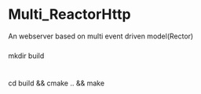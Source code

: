# Multi_ReactorHttp 
An webserver based on multi event driven model(Rector)

###
mkdir build 
#
cd build && cmake .. && make
